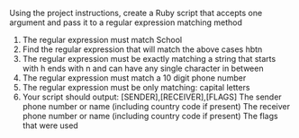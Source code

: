 Using the project instructions, create a Ruby script that accepts one argument and pass it to a regular expression matching method
1. The regular expression must match School
2. Find the regular expression that will match the above cases hbtn 
3. The regular expression must be exactly matching a string that starts with h ends with n and can have any single character in between
6. The regular expression must match a 10 digit phone number
7. The regular expression must be only matching: capital letters
8. Your script should output: [SENDER],[RECEIVER],[FLAGS]
	The sender phone number or name (including country code if present)
	The receiver phone number or name (including country code if present)
	The flags that were used
